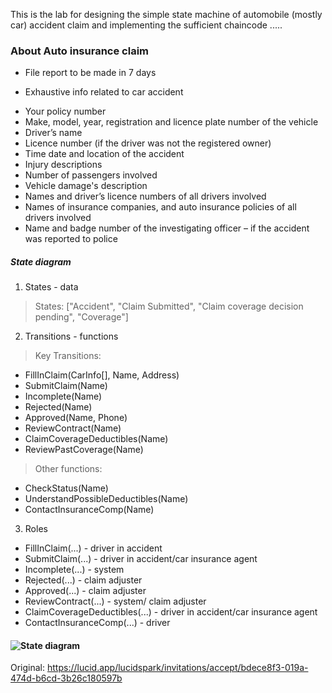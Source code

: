 This is the lab for designing the simple state machine of automobile (mostly car) accident claim and implementing the sufficient chaincode 
.....


### About Auto insurance claim 

+ File report to be made in 7 days 

+ Exhaustive info related to car accident 
- Your policy number
- Make, model, year, registration and licence plate number of the vehicle
- Driver’s name
- Licence number (if the driver was not the registered owner)
- Time date and location of the accident
- Injury descriptions
- Number of passengers involved
- Vehicle damage's description 
- Names and driver’s licence numbers of all drivers involved
- Names of insurance companies, and auto insurance policies of all drivers involved
- Name and badge number of the investigating officer – if the accident was reported to police


##### State diagram 

1. States - data

> States: ["Accident", "Claim Submitted", "Claim coverage decision pending", "Coverage"] 


2. Transitions - functions 

> Key Transitions: 
- FillInClaim(CarInfo[], Name, Address)
- SubmitClaim(Name)
- Incomplete(Name)
- Rejected(Name)
- Approved(Name, Phone)
- ReviewContract(Name)
- ClaimCoverageDeductibles(Name)
- ReviewPastCoverage(Name)

> Other functions: 
- CheckStatus(Name)
- UnderstandPossibleDeductibles(Name)
- ContactInsuranceComp(Name)

3. Roles 
- FillInClaim(...) - driver in accident 
- SubmitClaim(...) - driver in accident/car insurance agent 
- Incomplete(...) - system 
- Rejected(...) - claim adjuster 
- Approved(...) - claim adjuster 
- ReviewContract(...) - system/ claim adjuster
- ClaimCoverageDeductibles(...) - driver in accident/car insurance agent 
- ContactInsuranceComp(...) - driver



#### ![State diagram](https://github.com/[username]/[reponame]/blob/[branch]/image.jpg?raw=true)
 

Original: 
https://lucid.app/lucidspark/invitations/accept/bdece8f3-019a-474d-b6cd-3b26c180597b



